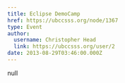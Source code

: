 ```yaml
---
title: Eclipse DemoCamp 
href: https://ubccsss.org/node/1367
type: Event
author:
  username: Christopher Head
  link: https://ubccsss.org/user/2
date: 2013-08-29T03:46:00.000Z
---
```


null